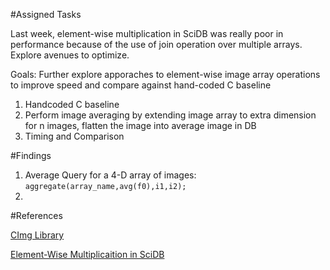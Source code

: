 #Assigned Tasks

Last week, element-wise multiplication in SciDB was really poor in performance because of the use of join operation over multiple arrays. Explore avenues to optimize.

Goals: Further explore apporaches to element-wise image array operations to improve speed and compare against hand-coded C baseline

1.  Handcoded C baseline
2.  Perform image averaging by extending image array to extra dimension for n images, flatten the image into average image in DB
3.  Timing and Comparison

#Findings
1.	Average Query for a 4-D array of images:
`aggregate(array_name,avg(f0),i1,i2);`
2.	

#References

[CImg Library](http://cimg.eu/)

[Element-Wise Multiplicaition in SciDB](http://paradigm4.com/forum/viewtopic.php?p=1838)
